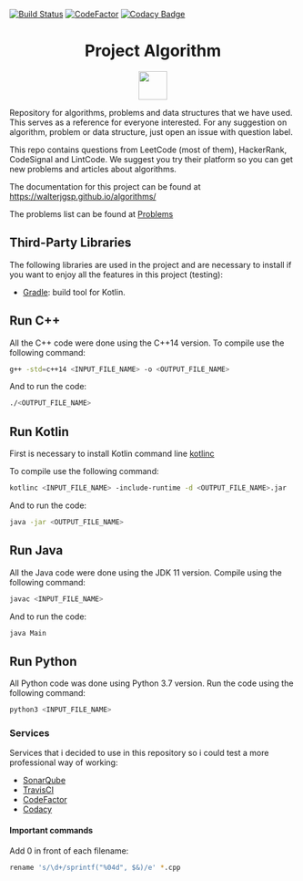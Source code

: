 [![Build Status](https://travis-ci.com/walterjgsp/algorithms.svg?branch=master)](https://travis-ci.com/walterjgsp/algorithms)
[![CodeFactor](https://www.codefactor.io/repository/github/walterjgsp/algorithms/badge)](https://www.codefactor.io/repository/github/walterjgsp/algorithms)
[![Codacy Badge](https://api.codacy.com/project/badge/Grade/798842654ab045da9080cd4148f64456)](https://www.codacy.com/app/walterjgsp/algorithms?utm_source=github.com&amp;utm_medium=referral&amp;utm_content=walterjgsp/algorithms&amp;utm_campaign=Badge_Grade)

<div align="center">
    <h1 align="center">
    Project Algorithm 
    </h1>
  <img  width="50" height="50" src="./icon.svg">
</div>

Repository for algorithms, problems and data structures that we have used. This serves as a reference for everyone interested.
For any suggestion on algorithm, problem or data structure, just open an issue with question label.

This repo contains questions from LeetCode (most of them), HackerRank, CodeSignal and LintCode.
We suggest you try their platform so you can get new problems and articles about algorithms.

The documentation for this project can be found at <https://walterjgsp.github.io/algorithms/>

The problems list can be found at [Problems](PROBLEMS.md)

## Third-Party Libraries

The following libraries are used in the project and are necessary to install if you want to enjoy all the features in this project (testing):

* [Gradle](https://gradle.org/): build tool for Kotlin.

## Run C++

All the C++ code were done using the C++14 version. To compile use the following command:

```bash
g++ -std=c++14 <INPUT_FILE_NAME> -o <OUTPUT_FILE_NAME>
```

And to run the code:

```bash
./<OUTPUT_FILE_NAME>
```

## Run Kotlin

First is necessary to install Kotlin command line [kotlinc](https://kotlinlang.org/docs/tutorials/command-line.html)

To compile use the following command:

```bash
kotlinc <INPUT_FILE_NAME> -include-runtime -d <OUTPUT_FILE_NAME>.jar
```

And to run the code:

```bash
java -jar <OUTPUT_FILE_NAME>
```

## Run Java

All the Java code were done using the JDK 11 version. Compile using the following command:

```bash
javac <INPUT_FILE_NAME>
```

And to run the code:

```bash
java Main
```

## Run Python

All Python code was done using Python 3.7 version. Run the code using the following command:

```bash
python3 <INPUT_FILE_NAME> 
```

### Services

Services that i decided to use in this repository so i could test a more professional way of working:

* [SonarQube](https://sonarcloud.io/dashboard?id=walterjgsp-github)
* [TravisCI](https://travis-ci.org/walterjgsp/algorithms)
* [CodeFactor](https://www.codefactor.io/repository/github/walterjgsp/algorithms)
* [Codacy](https://app.codacy.com/project/walterjgsp/algorithms/dashboard)


#### Important commands

Add 0 in front of each filename:
```bash
rename 's/\d+/sprintf("%04d", $&)/e' *.cpp
```